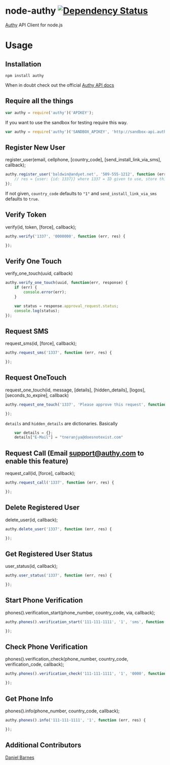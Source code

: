 # node-authy [![Dependency Status](https://david-dm.org/evilpacket/node-authy.png)](https://david-dm.org/evilpacket/node-authy)

[Authy](https://authy.com/) API Client for node.js

Usage
=====

Installation
------------

```
npm install authy
```

When in doubt check out the official [Authy API docs](http://docs.authy.com/)


Require all the things
----------------------

```javascript
var authy = require('authy')('APIKEY');
```

If you want to use the sandbox for testing require this way.

```javascript
var authy = require('authy')('SANDBOX_APIKEY', 'http://sandbox-api.authy.com');
```


Register New User
-----------------

register_user(email, cellphone, [country_code], [send_install_link_via_sms], callback);


```javascript
authy.register_user('baldwin@andyet.net', '509-555-1212', function (err, res) {
    // res = {user: {id: 1337}} where 1337 = ID given to use, store this someplace
});
```

If not given, `country_code` defaults to `"1"` and `send_install_link_via_sms` defaults to `true`.

Verify Token
------------

verify(id, token, [force], callback);

```javascript
authy.verify('1337', '0000000', function (err, res) {

});
```

Verify One Touch
----------------

verify_one_touch(uuid, callback)

```javascript
authy.verify_one_touch(uuid, function(err, response) {
    if (err) {
        console.error(err);
    }

    var status = response.approval_request.status;
    console.log(status);
});
```

Request SMS
-----------

request_sms(id, [force], callback);

```javascript
authy.request_sms('1337', function (err, res) {

});
```

Request OneTouch
----------------
request_one_touch(id, message, [details], [hidden_details], [logos], [seconds_to_expire], callback)

```javascript
authy.request_one_touch('1337', 'Please approve this request', function(err, res) {

});
```


`details` and `hidden_details` are dictionaries. Basically

```javascript
    var details = {};
    details["E-Mail"] = "tneranjya@doesnotexist.com"
```


Request Call (Email support@authy.com to enable this feature)
-------------------------------------------------------------

request_call(id, [force], callback);

```javascript
authy.request_call('1337', function (err, res) {

});
```

Delete Registered User
----------------------

delete_user(id, callback);

```javascript
authy.delete_user('1337', function (err, res) {

});
```

Get Registered User Status
--------------------------

user_status(id, callback);

```javascript
authy.user_status('1337', function (err, res) {

});
```

Start Phone Verification
------------------------

phones().verification_start(phone_number, country_code, via, callback);

```javascript
authy.phones().verification_start('111-111-1111', '1', 'sms', function(err, res) {

});
```

Check Phone Verification
------------------------

phones().verification_check(phone_number, country_code, verification_code, callback);

```javascript
authy.phones().verification_check('111-111-1111', '1', '0000', function (err, res) {

});
```

Get Phone Info
------------------------

phones().info(phone_number, country_code, callback);

```javascript
authy.phones().info('111-111-1111', '1', function (err, res) {

});
```

Additional Contributors
-----------------------
[Daniel Barnes](https://github.com/DanielBarnes)

